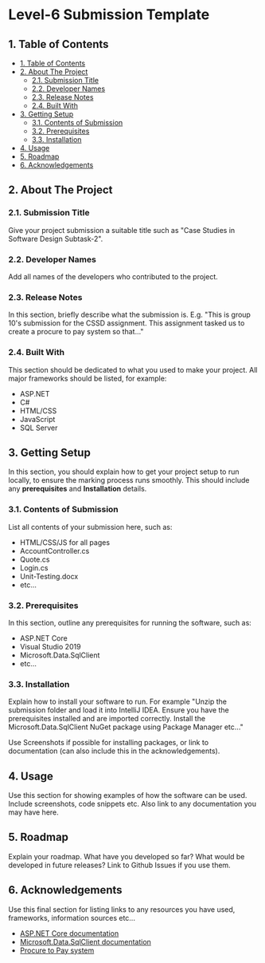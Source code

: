 # Level-6 Submission Template

## 1. Table of Contents

- [1. Table of Contents](#1-table-of-contents)
- [2. About The Project](#2-about-the-project)
  - [2.1. Submission Title](#21-submission-title)
  - [2.2. Developer Names](#22-developer-names)
  - [2.3. Release Notes](#23-release-notes)
  - [2.4. Built With](#24-built-with)
- [3. Getting Setup](#3-getting-setup)
  - [3.1. Contents of Submission](#31-contents-of-submission)
  - [3.2. Prerequisites](#32-prerequisites)
  - [3.3. Installation](#33-installation)
- [4. Usage](#4-usage)
- [5. Roadmap](#5-roadmap)
- [6. Acknowledgements](#6-Acknowledgements)

## 2. About The Project

### 2.1. Submission Title

Give your project submission a suitable title such as "Case Studies in Software Design Subtask-2".

### 2.2. Developer Names

Add all names of the developers who contributed to the project.

### 2.3. Release Notes

In this section, briefly describe what the submission is. E.g. "This is group 10's submission for the CSSD assignment. This assignment tasked us to create a procure to pay system so that..."

### 2.4. Built With

This section should be dedicated to what you used to make your project. All major frameworks should be listed, for example:

* ASP.NET
* C#
* HTML/CSS
* JavaScript
* SQL Server

## 3. Getting Setup

In this section, you should explain how to get your project setup to run locally, to ensure the marking process runs smoothly. This should include any **prerequisites** and **Installation** details.

### 3.1. Contents of Submission

List all contents of your submission here, such as:

* HTML/CSS/JS for all pages
* AccountController.cs
* Quote.cs
* Login.cs
* Unit-Testing.docx
* etc...

### 3.2. Prerequisites

In this section, outline any prerequisites for running the software, such as:

* ASP.NET Core
* Visual Studio 2019
* Microsoft.Data.SqlClient
* etc...

### 3.3. Installation

Explain how to install your software to run. For example "Unzip the submission folder and load it into IntelliJ IDEA. Ensure you have the prerequisites installed and are imported correctly. Install the Microsoft.Data.SqlClient NuGet package using Package Manager etc..."

Use Screenshots if possible for installing packages, or link to documentation (can also include this in the acknowledgements).

## 4. Usage

Use this section for showing examples of how the software can be used. Include screenshots, code snippets etc. Also link to any documentation you may have here.

## 5. Roadmap

Explain your roadmap. What have you developed so far? What would be developed in future releases? Link to Github Issues if you use them.

## 6. Acknowledgements

Use this final section for listing links to any resources you have used, frameworks, information sources etc...

* [ASP.NET Core documentation](https://docs.microsoft.com/en-us/aspnet/core/?view=aspnetcore-5.0)
* [Microsoft.Data.SqlClient documentation](https://www.nuget.org/packages/Microsoft.Data.SqlClient/)
* [Procure to Pay system](https://kissflow.com/procurement/procure-to-pay-process-guide/)
